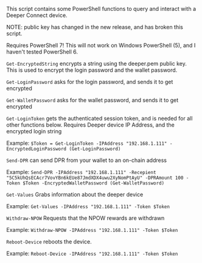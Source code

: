 This script contains some PowerShell functions to query and interact with a Deeper Connect device.

NOTE: public key has changed in the new release, and has broken this script.

Requires PowerShell 7! This will not work on Windows PowerShell (5), and I haven't tested PowerShell 6. 

`Get-EncryptedString` encrypts a string using the deeper.pem public key. This is used to encrypt the login password and the wallet password.  

`Get-LoginPassword` asks for the login password, and sends it to get encrypted

`Get-WalletPassword` asks for the wallet password, and sends it to get encrypted

`Get-LoginToken` gets the authenticated session token, and is needed for all other functions below. Requires Deeper device IP Address, and the encrypted login string 

Example: `$Token = Get-LoginToken -IPAddress "192.168.1.111" -EncryptedLoginPassword (Get-LoginPassword)`

`Send-DPR` can send DPR from your wallet to an on-chain address

Example: `Send-DPR -IPAddress "192.168.1.111" -Recepient "5C5kUhQsECAcr7VovYBn6kEUe87JmdXDX4uwu2XyNomPtAyU" -DPRAmount 100 -Token $Token -EncryptedWalletPassword (Get-WalletPassword)`

`Get-Values` Grabs information about the deeper device

Example: `Get-Values -IPAddress "192.168.1.111" -Token $Token`

`Withdraw-NPOW` Requests that the NPOW rewards are withdrawn

Example: `Withdraw-NPOW -IPAddress "192.168.1.111" -Token $Token`

`Reboot-Device` reboots the device. 

Example: `Reboot-Device -IPAddress "192.168.1.111" -Token $Token`
